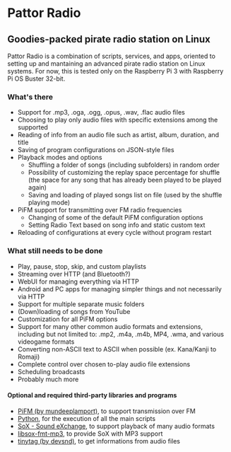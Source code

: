 # Pattor Radio
## Goodies-packed pirate radio station on Linux

Pattor Radio is a combination of scripts, services, and apps, oriented to setting up and mantaining an advanced pirate radio station on Linux systems.
For now, this is tested only on the Raspberry Pi 3 with Raspberry Pi OS Buster 32-bit.

### What's there
- Support for .mp3, .oga, .ogg, .opus, .wav, .flac audio files
- Choosing to play only audio files with specific extensions among the supported
- Reading of info from an audio file such as artist, album, duration, and title
- Saving of program configurations on JSON-style files
- Playback modes and options
  - Shuffling a folder of songs (including subfolders) in random order
  - Possibility of customizing the replay space percentage for shuffle (the space for any song that has already been played to be played again)
  - Saving and loading of played songs list on file (used by the shuffle playing mode)
- PiFM support for transmitting over FM radio frequencies
  - Changing of some of the default PiFM configuration options
  - Setting Radio Text based on song info and static custom text
- Reloading of configurations at every cycle without program restart

### What still needs to be done
- Play, pause, stop, skip, and custom playlists
- Streaming over HTTP (and Bluetooth?)
- WebUI for managing everything via HTTP
- Android and PC apps for managing simpler things and not necessarily via HTTP
- Support for multiple separate music folders
- (Down)loading of songs from YouTube
- Customization for all PiFM options
- Support for many other common audio formats and extensions, including but not limited to: .mp2, .m4a, .m4b, MP4, .wma, and various videogame formats
- Converting non-ASCII text to ASCII when possible (ex. Kana/Kanji to Romaji)
- Complete control over chosen to-play audio file extensions
- Scheduling broadcasts
- Probably much more

#### Optional and required third-party libraries and programs
- [PiFM (by mundeeplamport)](https://github.com/mundeeplamport/PiFM.git), to support transmission over FM
- [Python](https://www.python.org/), for the execution of all the main scripts
- [SoX - Sound eXchange](http://sox.sourceforge.net/), to support playback of many audio formats
- [libsox-fmt-mp3](https://packages.debian.org/search?keywords=libsox-fmt-mp3), to provide SoX with MP3 support
- [tinytag (by devsnd)](https://github.com/devsnd/tinytag), to get informations from audio files